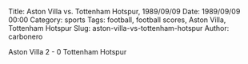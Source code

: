 Title: Aston Villa vs. Tottenham Hotspur, 1989/09/09
Date: 1989/09/09 00:00
Category: sports
Tags: football, football scores, Aston Villa, Tottenham Hotspur
Slug: aston-villa-vs-tottenham-hotspur
Author: carbonero


Aston Villa 2 - 0 Tottenham Hotspur
